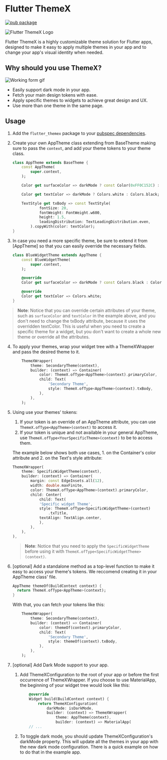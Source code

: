 # Flutter ThemeX

[![pub package](https://img.shields.io/pub/v/flutter_themex?style=plastic&logo=flutter)](https://pub.dev/packages/flutter_themex)

![Flutter ThemeX Logo](https://raw.githubusercontent.com/revelojobs/flutter_themex/main/doc/static/ThemeX_Symbol96.png)

Flutter ThemeX is a highly customizable theme solution for Flutter apps, designed to make it easy to apply multiple themes in your app and to change your app's visual identity when needed.

## Why should you use ThemeX?

![Working form gif](https://raw.githubusercontent.com/revelojobs/flutter_themex/main/doc/static/ThemeX_example.gif)

- Easily support dark mode in your app.
- Fetch your main design tokens with ease.
- Apply specific themes to widgets to achieve great design and UX.
- Use more than one theme in the same page.

## Usage

1. Add the `flutter_themex` package to your [pubspec dependencies](https://pub.dev/packages/flutter_themex/install).

2. Create your own AppTheme class extending from BaseTheme making sure to pass the `context`, and add your theme tokens to your theme class.

    ```dart
    class AppTheme extends BaseTheme {
        const AppTheme(
            super.context,
        );

        Color get surfaceColor => darkMode ? const Color(0xFF0C152C) : Colors.white;

        Color get textColor => darkMode ? Colors.white : Colors.black;

        TextStyle get txBody => const TextStyle(
                fontSize: 20,
                fontWeight: FontWeight.w600,
                height: 1.5,
                leadingDistribution: TextLeadingDistribution.even,
            ).copyWith(color: textColor);
    }
    ```

3. In case you need a more specific theme, be sure to extend it from [AppTheme] so that you can easily override the necessary fields.

    ```dart
    class BlueWidgetTheme extends AppTheme {
        const BlueWidgetTheme(
            super.context,
        );

        @override
        Color get surfaceColor => darkMode ? const Colors.black : Colors.blue;

        @override
        Color get textColor => Colors.white;
    }
    ```

> **Note**: Notice that you can override certain attributes of your theme, such as `surfaceColor` and `textColor` in the example above, and you don't need to change the txBody attribute, because it uses the overridden textColor. This is useful when you need to create a specific theme for a widget, but you don't want to create a whole new theme or override all the attributes.

4. To apply your themes, wrap your widget tree with a ThemeXWrapper and pass the desired theme to it.

    ```dart
        ThemeXWrapper(
            theme: SecondaryTheme(context),
            builder: (context) => Container(
                color: ThemeX.ofType<AppTheme>(context).primaryColor,
                child: Text(
                    'Secondary Theme',
                    style: ThemeX.ofType<AppTheme>(context).txBody,
                ),
            ),
        );
    ```

5. Using use your themes' tokens:

    1. If your token is an override of an AppTheme attribute, you can use `ThemeX.ofType<AppTheme>(context)` to access it.
    2. If your token is unique and not available in your general AppTheme, use `ThemeX.ofType<YourSpecificTheme>(context)` to be to access them.

    The example below shows both use cases, 1. on the Container's color attribute and 2. on the Text's style attribute:

    ```dart
    ThemeXWrapper(
        theme: SpecificWidgetTheme(context),
        builder: (context) => Container(
            margin: const EdgeInsets.all(12),
            width: double.maxFinite,
            color: ThemeX.ofType<AppTheme>(context).primaryColor,
            child: Center(
                child: Text(
                'Specific widget Theme',
                style: ThemeX.ofType<SpecificWidgetTheme>(context)
                    .txTitle,
                textAlign: TextAlign.center,
                ),
            ),
        ),
    ),
    ```

    > **Note**: Notice that you need to apply the `SpecificWidgetTheme` before using it with `ThemeX.ofType<SpecificWidgetTheme>(context)`.

6. [optional] Add a standalone method as a top-level function to make it easy to access your theme's tokens. We reccomend creating it in your AppTheme class' file.
    ```dart
    AppTheme themeOf(BuildContext context) {
      return ThemeX.ofType<AppTheme>(context);
    }
    ```

    With that, you can fetch your tokens like this:
    ```dart
        ThemeXWrapper(
            theme: SecondaryTheme(context),
            builder: (context) => Container(
                color: themeOf(context).primaryColor,
                child: Text(
                    'Secondary Theme',
                    style: themeOf(context).txBody,
                ),
            ),
        );
    ```

7. [optional] Add Dark Mode support to your app.

    1. Add ThemeXConfiguration to the root of your app or before the first occurrence of ThemeXWrapper. If you choose to use MaterialApp, the beginning of your widget tree would look like this:
        ```dart
            @override
            Widget build(BuildContext context) {
                return ThemeXConfiguration(
                    darkMode: isDarkMode,
                    builder: (context) => ThemeXWrapper(
                        theme: AppTheme(context),
                        builder: (context) => MaterialApp(
            // ...
        ```
    2. To toggle dark mode, you should update ThemeXConfiguration's darkMode property. This will update all the themes in your app with the new dark mode configuration. There is a quick example on how to do that in the example app.
